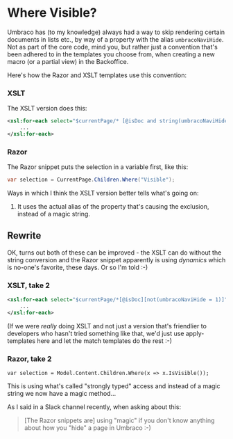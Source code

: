 
# Where Visible?

Umbraco has (to my knowledge) always had a way to skip rendering certain documents in lists etc., by way of a property with the alias `umbracoNaviHide`. Not as part of the core code, mind you, but rather just a convention that's been adhered to in the templates you choose from, when creating a new macro (or a partial view) in the Backoffice.

Here's how the Razor and XSLT templates use this convention:

### XSLT

The XSLT version does this:

```xml
<xsl:for-each select="$currentPage/* [@isDoc and string(umbracoNaviHide) != '1']">
	...
</xsl:for-each>
```

### Razor

The Razor snippet puts the selection in a variable first, like this:

```csharp
var selection = CurrentPage.Children.Where("Visible");
```

Ways in which I think the XSLT version better tells what's going on:

1. It uses the actual alias of the property that's causing the exclusion, instead of a magic string.


## Rewrite

OK, turns out both of these can be improved - the XSLT can do without the string conversion and the Razor snippet apparently is using *dynamics* which is no-one's favorite, these days. Or so I'm told :-)

### XSLT, take 2

```xml
<xsl:for-each select="$currentPage/*[@isDoc][not(umbracoNaviHide = 1)]">
	...
</xsl:for-each>
```

(If we were *really* doing XSLT and not just a version that's friendlier to developers who hasn't tried something like that, we'd just use apply-templates here and let the match templates do the rest :-)

### Razor, take 2

```clike
var selection = Model.Content.Children.Where(x => x.IsVisible());
```
	
This is using what's called "strongly typed" access and instead of a magic string we now have a magic method...

As I said in a Slack channel recently, when asking about this:

> [The Razor snippets are] using "magic" if you don't know anything about how you "hide" a page in Umbraco :-)



